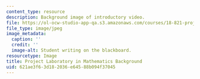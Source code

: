 ```yaml
---
content_type: resource
description: Background image of introductory video.
file: https://ol-ocw-studio-app-qa.s3.amazonaws.com/courses/18-821-project-laboratory-in-mathematics-spring-2013/621ae3f63d182036e64588b094f37045_MIT18_821S13_proj_lab_bg.jpg
file_type: image/jpeg
image_metadata:
  caption: ''
  credit: ''
  image-alt: Student writing on the blackboard.
resourcetype: Image
title: Project Laboratory in Mathematics Background
uid: 621ae3f6-3d18-2036-e645-88b094f37045
---
```

